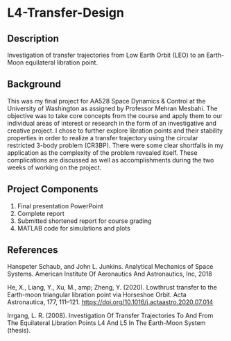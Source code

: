 # L4-Transfer-Design

## Description

Investigation of transfer trajectories from Low Earth Orbit (LEO) to an Earth-Moon equilateral libration point.

## Background

This was my final project for AA528 Space Dynamics & Control at the University of Washington as assigned by Professor Mehran Mesbahi. The objective was to take core concepts from the course and apply them to our individual areas of interest or research in the form of an investigative and creative project. I chose to further explore libration points and their stability properties in order to realize a transfer trajectory using the circular restricted 3-body problem (CR3BP). There were some clear shortfalls in my application as the complexity of the problem revealed itself. These complications are discussed as well as accomplishments during the two weeks of working on the project.

## Project Components

1. Final presentation PowerPoint
2. Complete report
3. Submitted shortened report for course grading
4. MATLAB code for simulations and plots

## References

Hanspeter Schaub, and John L. Junkins. Analytical Mechanics of Space Systems. American Institute Of Aeronautics And Astronautics, Inc, 2018

He, X., Liang, Y., Xu, M., amp; Zheng, Y. (2020). Lowthrust transfer to the Earth-moon triangular libration point via Horseshoe Orbit. Acta Astronautica, 177, 111–121. https://doi.org/10.1016/j.actaastro.2020.07.014

Irrgang, L. R. (2008). Investigation Of Transfer Trajectories To And From The Equilateral Libration Points L4 And L5 In The Earth-Moon System (thesis).
